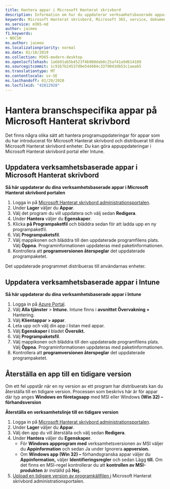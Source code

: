 ```yaml
---
title: Hantera appar i Microsoft Hanterat skrivbord
description: Information om hur du uppdaterar verksamhetsbaserade appar som distribueras till Microsoft Hanterat skrivbord enheter
keywords: Microsoft Hanterat skrivbord, Microsoft 365, service, dokumentation
ms.service: m365-md
author: jaimeo
f1.keywords:
- NOCSH
ms.author: jaimeo
ms.localizationpriority: normal
ms.date: 01/18/2019
ms.collection: M365-modern-desktop
ms.openlocfilehash: 1a6b91ab5b4523f4b980dab0c25af41a9d614189
ms.sourcegitcommit: 1c91b7b24537d0e54d484c3379043db53c1aea65
ms.translationtype: MT
ms.contentlocale: sv-SE
ms.lasthandoff: 01/29/2020
ms.locfileid: "42812928"
---
```

# <a name="manage-line-of-business-apps-in-microsoft-managed-desktop"></a>Hantera branschspecifika appar på Microsoft Hanterat skrivbord

<!--Application management -->

Det finns några olika sätt att hantera programuppdateringar för appar som du har introducerat för Microsoft Hanterat skrivbord och distribuerat till dina Microsoft Hanterat skrivbord enheter. Du kan göra appuppdateringar i Microsoft Hanterat skrivbord portal eller Intune. 

<span id="update-app-mmd" />

## <a name="update-line-of-business-apps-in-microsoft-managed-desktop"></a>Uppdatera verksamhetsbaserade appar i Microsoft Hanterat skrivbord

**Så här uppdaterar du dina verksamhetsbaserade appar i Microsoft Hanterat skrivbord portalen**
1. Logga in på [Microsoft Hanterat skrivbord administrationsportalen](https://aka.ms/mmdportal).
2. Under **Lager** väljer du **Appar**.  
3. Välj det program du vill uppdatera och välj sedan **Redigera**.
4. Under **Hantera** väljer du **Egenskaper**. 
5. Klicka **på Programpaketfil** och bläddra sedan för att ladda upp en ny programpaketfil.
6. Välj **Programpaketsfil**.
7. Välj mappikonen och bläddra till den uppdaterade programfilens plats. Välj **Öppna**. Programinformationen uppdateras med paketinformationen.
8. Kontrollera att **programversionen återspeglar** det uppdaterade programpaketet. 

Det uppdaterade programmet distribueras till användarnas enheter.

<span id="update-app-intune" />

## <a name="update-line-of-business-apps-in-intune"></a>Uppdatera verksamhetsbaserade appar i Intune

**Så här uppdaterar du dina verksamhetsbaserade appar i Intune**
1. Logga in på [Azure Portal](https://portal.azure.com).
2. Välj **Alla tjänster**  >  **Intune.** Intune finns i **avsnittet Övervakning +** Hantering.
3. Välj **Klientappar > appar**.
4. Leta upp och välj din app i listan med appar.
5. Välj **Egenskaper i** bladet **Översikt.**
6. Välj **Programpaketsfil**.
7. Välj mappikonen och bläddra till den uppdaterade programfilens plats. Välj **Öppna**. Programinformationen uppdateras med paketinformationen.
8. Kontrollera att **programversionen återspeglar** det uppdaterade programpaketet.

<span id="roll-back-app-mmd" />

## <a name="roll-back-an-app-to-a-previous-version"></a>Återställa en app till en tidigare version

Om ett fel uppstår när en ny version av ett program har distribuerats kan du återställa till en tidigare version. Processen som beskrivs här är för appar där typ anges **Windows en företagsapp** med MSI eller Windows **(Win 32) – förhandsversion**

**Återställa en verksamhetslinje till en tidigare version**

1. Logga in på [Microsoft Hanterat skrivbord administrationsportalen](https://aka.ms/mmdportal).
2. Under **Lager** väljer du **Appar**.  
3. Välj den app du vill återställa och välj sedan **Redigera**.
4. Under **Hantera** väljer du **Egenskaper**. 
    - För **Windows appprogram med** verksamhetsversionen av MSI väljer du **Appinformation** och sedan Ja under Ignorera **appversion.** 
    - Om **Windows app (Win 32) –** förhandsgranska appar väljer du **Appinformation,** väljer **Identifieringsregler** och sedan Lägg **till.** 
    Om det finns en MSI-regel kontrollerar du att **kontrollen av MSI-produkten** är inställd på **Nej.**
5. [Upload en tidigare version av programkällfilen i](../get-started/deploy-apps.md) Microsoft Hanterat skrivbord administrationsportalen.  

